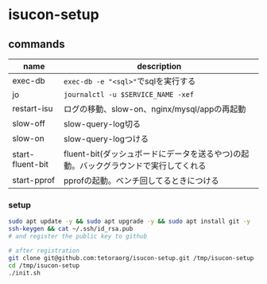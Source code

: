 # isucon-setup

## commands

|name|description|
|-|-|
|exec-db|`exec-db -e "<sql>"`でsqlを実行する|
|jo|`journalctl -u $SERVICE_NAME -xef`|
|restart-isu|ログの移動、slow-on、nginx/mysql/appの再起動|
|slow-off|slow-query-log切る|
|slow-on|slow-query-logつける|
|start-fluent-bit|fluent-bit(ダッシュボードにデータを送るやつ)の起動。バックグラウンドで実行してくれる|
|start-pprof|pprofの起動。ベンチ回してるときにつける|

### setup

```sh
sudo apt update -y && sudo apt upgrade -y && sudo apt install git -y
ssh-keygen && cat ~/.ssh/id_rsa.pub
# and register the public key to github
```

```sh
# after registration
git clone git@github.com:tetoraorg/isucon-setup.git /tmp/isucon-setup
cd /tmp/isucon-setup
./init.sh
```
